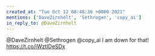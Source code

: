 ```yaml
---
created_at: "Tue Oct 12 08:48:36 +0000 2021"
mentions: ['DaveZirnhelt', 'Sethrogen', 'copy_ai']
in_reply_to: @DaveZirnhelt
---
```


@DaveZirnhelt @Sethrogen @copy_ai I am down for that! https://t.co/iWztIDeSDx